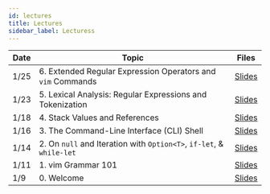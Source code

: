 ```yaml
---
id: lectures
title: Lectures
sidebar_label: Lecturess
---
```


| Date  | Topic                                                               | Files                                         |
|-------|---------------------------------------------------------------------|-----------------------------------------------|
| 1/25  | 6. Extended Regular Expression Operators and `vim` Commands         | [Slides](/docs/lec/06-more-regex-and-vim.pdf) |
| 1/23  | 5. Lexical Analysis: Regular Expressions and Tokenization           | [Slides](/docs/lec/05-regex-n-tokens.pdf)     |
| 1/18  | 4. Stack Values and References 			                          | [Slides](/docs/lec/04-stack-vals-refs.pdf)    |
| 1/16  | 3. The Command-Line Interface (CLI) Shell 			              | [Slides](/docs/lec/03-the-shell.pdf)	      |
| 1/14  | 2. On `null` and Iteration with `Option<T>`, `if-let`, & `while-let`| [Slides](/docs/lec/02-options-iterators.pdf)  |
| 1/11  | 1. vim Grammar 101                                                  | [Slides](/docs/lec/01-vim.pdf)                |
| 1/9   | 0. Welcome                                                          | [Slides](/docs/lec/00-welcome.pdf)            |
